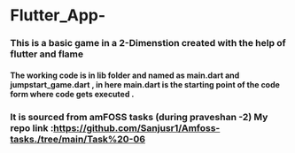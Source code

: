 # Flutter_App-

### This is a basic game in a 2-Dimenstion created with the help of flutter and flame 

#### The working code is in lib folder and named as main.dart and jumpstart_game.dart , in here main.dart is the starting point of the code form where code gets executed .


### It is sourced from amFOSS tasks (during praveshan -2) My repo link :https://github.com/Sanjusr1/Amfoss-tasks./tree/main/Task%20-06
